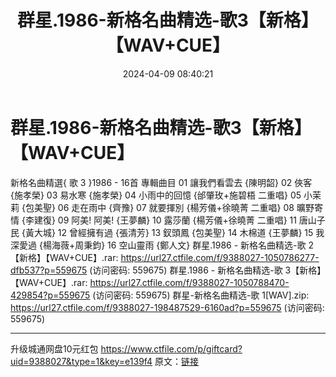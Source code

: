 ﻿---
title: 群星.1986-新格名曲精选-歌3【新格】【WAV+CUE】
date: 2024-04-09 08:40:21
categories: WAV车载音乐、镜像
tags: 华语中文
---
# 群星.1986-新格名曲精选-歌3【新格】【WAV+CUE】

新格名曲精選{ 歌 3 }1986 - 16首
專輯曲目
01 讓我們看雲去 {陳明韶}
02 俠客 {施孝榮}
03 易水寒 {施孝榮}
04 小雨中的回憶 {邰肇玫+施碧梧 二重唱}
05 小茉莉 {包美聖}
06 走在雨中 {齊豫}
07 就要揮別 {楊芳儀+徐曉菁 二重唱}
08 曠野寄情 {李建復}
09 阿美! 阿美! {王夢麟}
10 露莎蘭 {楊芳儀+徐曉菁 二重唱}
11 唐山子民 {黃大城}
12 曾經擁有過 {張清芳}
13 釵頭鳳 {包美聖}
14 木棉道 {王夢麟}
15 我深愛過 {楊海薇+周秉鈞}
16 空山靈雨 {鄭人文}
群星.1986 - 新格名曲精选-歌 2【新格】【WAV+CUE】.rar: https://url27.ctfile.com/f/9388027-1050786277-dfb537?p=559675
(访问密码: 559675)
群星.1986 - 新格名曲精选-歌 3【新格】【WAV+CUE】.rar: https://url27.ctfile.com/f/9388027-1050788470-429854?p=559675
(访问密码: 559675)
群星-新格名曲精选-歌 1[WAV].zip: https://url27.ctfile.com/f/9388027-198487529-6160ad?p=559675
(访问密码: 559675)
*******************************************************************************
升级城通网盘10元红包 https://www.ctfile.com/p/giftcard?uid=9388027&type=1&key=e139f4
原文：[链接](https://blog.sina.com.cn/s/blog_1647c7e7601031524.html)